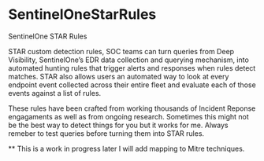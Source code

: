 # SentinelOneStarRules
SentinelOne STAR Rules

STAR custom detection rules, SOC teams can turn queries from Deep Visibility, SentinelOne’s EDR data collection and querying mechanism, into automated hunting rules that trigger alerts and responses when rules detect matches. STAR also allows users an automated way to look at every endpoint event collected across their entire fleet and evaluate each of those events against a list of rules.


These rules have been crafted from working thousands of Incident Reponse engagaments as well as from ongoing research. Sometimes this might not be the best way to detect things for you but it works for me. Always remeber to test queries before turning them into STAR rules.

** This is a work in progress later I will add mapping to Mitre techniques.
